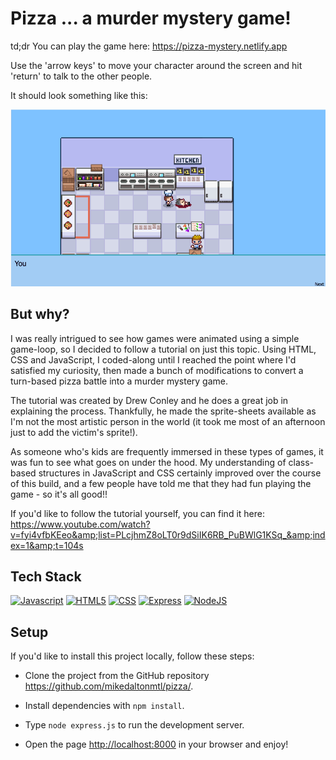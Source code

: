 # Pizza ... a murder mystery game!

td;dr You can play the game here: https://pizza-mystery.netlify.app

Use the 'arrow keys' to move your character around the screen and hit 'return' to talk to the other people.

It should look something like this:

![Game Action](./images/mystery.gif)

## But why?

I was really intrigued to see how games were animated using a simple game-loop, so I decided to follow a tutorial 
on just this topic. Using HTML, CSS and JavaScript, I coded-along until I reached the point where I'd satisfied my curiosity, 
then made a bunch of modifications to convert a turn-based pizza battle into a murder mystery game.


The tutorial was created by Drew Conley and he does a great job in explaining the process. Thankfully, he made the sprite-sheets available 
as I'm not the most artistic person in the world (it took me most of an afternoon just to add the victim's sprite!).


As someone who's kids are frequently immersed in these types of games, it was fun to see what goes on under the hood. 
My understanding of class-based structures in JavaScript and CSS certainly improved over the course of this build, and a few people 
have told me that they had fun playing the game - so it's all good!!


If you'd like to follow the tutorial yourself, you can find it here: https://www.youtube.com/watch?v=fyi4vfbKEeo&amp;list=PLcjhmZ8oLT0r9dSiIK6RB_PuBWlG1KSq_&amp;index=1&amp;t=104s

## Tech Stack

[![Javascript](https://img.shields.io/badge/-JavaScript-F7DF1E?style=for-the-badge&logo=javascript&logoColor=black)](https://www.ecma-international.org/publications-and-standards/standards/ecma-262/)
[![HTML5](https://img.shields.io/badge/-HTML5-E34F26?style=for-the-badge&logo=html5&logoColor=white)](https://whatwg.org/)
[![CSS](https://img.shields.io/badge/-CSS-1572B6?style=for-the-badge&logo=css3&logoColor=white)](https://www.w3.org/Style/CSS/Overview.en.html)
[![Express](https://img.shields.io/badge/Express-black?style=for-the-badge&logo=express&logoColor=white)](https://expressjs.com/)
[![NodeJS](https://img.shields.io/badge/node.js-6DA55F?style=for-the-badge&logo=node.js&logoColor=white)](https://nodejs.org/en)

## Setup

If you'd like to install this project locally, follow these steps:

- Clone the project from the GitHub repository <https://github.com/mikedaltonmtl/pizza/>.

- Install dependencies with `npm install`.

- Type `node express.js` to run the development server.

- Open the page <http://localhost:8000> in your browser and enjoy!

